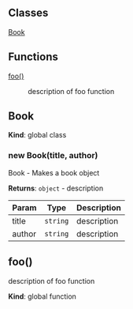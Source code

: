 ## Classes

<dl>
<dt><a href="#Book">Book</a></dt>
<dd></dd>
</dl>

## Functions

<dl>
<dt><a href="#foo">foo()</a></dt>
<dd><p>description of foo function</p>
</dd>
</dl>

<a name="Book"></a>

## Book
**Kind**: global class  
<a name="new_Book_new"></a>

### new Book(title, author)
Book - Makes a book object

**Returns**: <code>object</code> - description  

| Param | Type | Description |
| --- | --- | --- |
| title | <code>string</code> | description |
| author | <code>string</code> | description |

<a name="foo"></a>

## foo()
description of foo function

**Kind**: global function  
